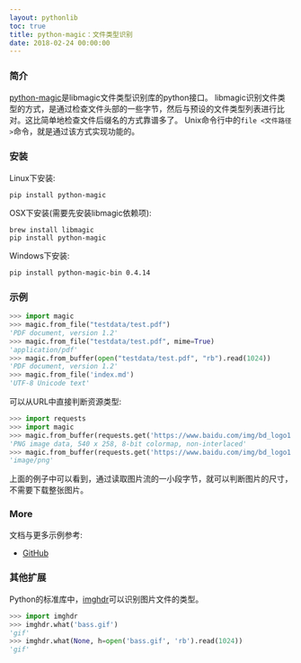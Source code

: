 ```yaml
---
layout: pythonlib
toc: true
title: python-magic：文件类型识别
date: 2018-02-24 00:00:00
---
```


### 简介

[python-magic][github]是libmagic文件类型识别库的python接口。
libmagic识别文件类型的方式，是通过检查文件头部的一些字节，然后与预设的文件类型列表进行比对。这比简单地检查文件后缀名的方式靠谱多了。
Unix命令行中的`file <文件路径>`命令，就是通过该方式实现功能的。

### 安装

Linux下安装:

    pip install python-magic

OSX下安装(需要先安装libmagic依赖项):

    brew install libmagic
    pip install python-magic

Windows下安装:

    pip install python-magic-bin 0.4.14

### 示例

```python
>>> import magic
>>> magic.from_file("testdata/test.pdf")
'PDF document, version 1.2'
>>> magic.from_file("testdata/test.pdf", mime=True)
'application/pdf'
>>> magic.from_buffer(open("testdata/test.pdf", "rb").read(1024))
'PDF document, version 1.2'
>>> magic.from_file('index.md')
'UTF-8 Unicode text'
```

可以从URL中直接判断资源类型:

``` python
>>> import requests
>>> import magic
>>> magic.from_buffer(requests.get('https://www.baidu.com/img/bd_logo1.png?where=super', stream=True).raw.read(1024))
'PNG image data, 540 x 258, 8-bit colormap, non-interlaced'
>>> magic.from_buffer(requests.get('https://www.baidu.com/img/bd_logo1.png?where=super', stream=True).raw.read(1024), mime=True)
'image/png'
```

上面的例子中可以看到，通过读取图片流的一小段字节，就可以判断图片的尺寸，不需要下载整张图片。

### More

文档与更多示例参考:
* [GitHub][github]

### 其他扩展

Python的标准库中，[imghdr][imghdr]可以识别图片文件的类型。

``` python
>>> import imghdr
>>> imghdr.what('bass.gif')
'gif'
>>> imghdr.what(None, h=open('bass.gif', 'rb').read(1024))
'gif'
```

[github]: https://github.com/ahupp/python-magic
[imghdr]: https://docs.python.org/3/library/imghdr.html
